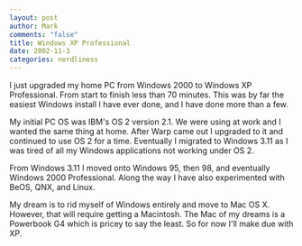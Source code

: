 ```yaml
--- 
layout: post
author: Mark
comments: "false"
title: Windows XP Professional
date: 2002-11-3
categories: nerdliness
---
```

I just upgraded my home PC from Windows 2000 to Windows XP Professional. From start to finish less than 70 minutes. This was by far the easiest Windows install I have ever done, and I have done more than a few.

My initial PC OS was IBM's OS 2 version 2.1. We were using at work and I wanted the same thing at home. After Warp came out I upgraded to it and continued to use OS 2 for a time. Eventually I migrated to Windows 3.11 as I was tired of all my Windows applications not working under OS 2.

From Windows 3.11 I moved onto Windows 95, then 98, and eventually Windows 2000 Professional. Along the way I have also experimented with BeOS, QNX, and Linux.

My dream is to rid myself of Windows entirely and move to Mac OS X. However, that will require getting a Macintosh. The Mac of my dreams is a Powerbook G4 which is pricey to say the least. So for now I'll make due with XP.


